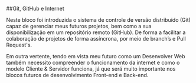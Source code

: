 ##Git, GitHub e Internet

Neste bloco foi introduzida o sistema de controle de versão distribuído (Git) capaz de gerenciar meus futuros projetos, bem como a sua disponibilização em um repositório remoto (GitHub). De forma a facilitar a colaboração de projetos de forma assíncrona, por meio de branch’s e Pull Request's.

Em outra vertente, tendo em vista meu futuro como um Desenvolver Web também necessito compreender o funcionamento da internet e como o modelo Cliente & Servidor funciona, já que será muito importante nos blocos futuros de desenvolvimento Front-end e Back-end.
